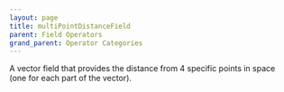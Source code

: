 ```yaml
---
layout: page
title: multiPointDistanceField
parent: Field Operators
grand_parent: Operator Categories
---
```


A vector field that provides the distance from 4 specific points in space (one for each part of the vector).
